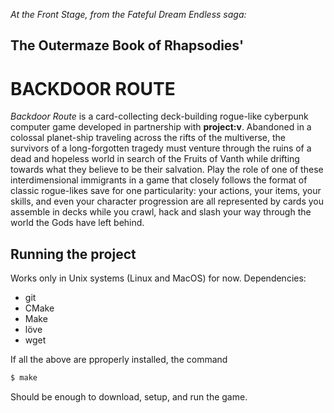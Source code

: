 
*At the Front Stage, from the Fateful Dream Endless saga:*

## The Outermaze Book of Rhapsodies'

# BACKDOOR ROUTE

*Backdoor Route* is a card-collecting deck-building rogue-like cyberpunk
computer game developed in partnership with **project:v**. Abandoned in a
colossal planet-ship traveling across the rifts of the multiverse, the survivors
of a long-forgotten tragedy must venture through the ruins of a dead and
hopeless world in search of the Fruits of Vanth while drifting towards what they
believe to be their salvation. Play the role of one of these interdimensional
immigrants in a game that closely follows the format of classic rogue-likes save
for one particularity: your actions, your items, your skills, and even your
character progression are all represented by cards you assemble in decks while
you crawl, hack and slash your way through the world the Gods have left
behind.

## Running the project

Works only in Unix systems (Linux and MacOS) for now. Dependencies:

+ git
+ CMake
+ Make
+ löve
+ wget

If all the above are pproperly installed, the command

```bash
$ make
```

Should be enough to download, setup, and run the game.

